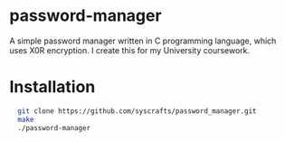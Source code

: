 # password-manager
A simple password manager written in C programming language, which uses X0R encryption. 
I create this for my University coursework.

# Installation
```bash
  git clone https://github.com/syscrafts/password_manager.git
  make
  ./password-manager
```
